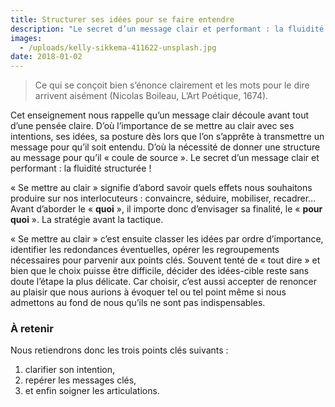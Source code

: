 ```yaml
---
title: Structurer ses idées pour se faire entendre
description: "Le secret d’un message clair et performant : la fluidité structurée !"
images:
  - /uploads/kelly-sikkema-411622-unsplash.jpg
date: 2018-01-02
---
```


> Ce qui se conçoit bien s’énonce clairement et les mots pour le dire arrivent aisément (Nicolas Boileau, L’Art Poétique, 1674).

Cet enseignement  nous rappelle qu’un message clair découle avant tout d’une pensée claire. D’où l’importance de se mettre au clair avec ses intentions, ses idées, sa posture dès lors que l’on s’apprête à transmettre un message pour qu’il soit entendu. D’où la nécessité de donner une structure au message pour qu’il « coule de source ». Le secret d’un message clair et performant : la fluidité structurée !

« Se mettre au clair » signifie d’abord savoir quels effets nous souhaitons produire sur nos interlocuteurs : convaincre, séduire, mobiliser, recadrer… Avant d’aborder le « **quoi** », il importe donc d’envisager sa finalité, le « **pour quoi** ». La stratégie avant  la tactique.

« Se mettre au clair » c’est ensuite classer les idées par ordre d’importance, identifier les redondances éventuelles, opérer les regroupements nécessaires pour parvenir aux points clés. Souvent tenté de « tout dire » et bien que le choix puisse être difficile, décider des idées-cible reste sans doute l’étape la plus délicate. Car choisir, c’est aussi accepter de renoncer au plaisir que nous aurions à évoquer tel ou tel point même si nous admettons au fond de nous qu’ils ne sont pas indispensables.

### À retenir

Nous retiendrons donc les trois points clés suivants :

1. clarifier son intention,
2. repérer les messages clés,
3. et enfin soigner les articulations.
